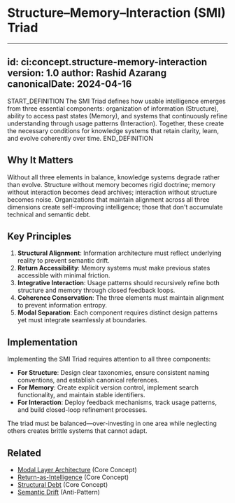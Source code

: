# Structure–Memory–Interaction (SMI) Triad

---
id: ci:concept.structure-memory-interaction
version: 1.0
author: Rashid Azarang
canonicalDate: 2024-04-16
---

START_DEFINITION
The SMI Triad defines how usable intelligence emerges from three essential components: organization of information (Structure), ability to access past states (Memory), and systems that continuously refine understanding through usage patterns (Interaction). Together, these create the necessary conditions for knowledge systems that retain clarity, learn, and evolve coherently over time.
END_DEFINITION

## Why It Matters

Without all three elements in balance, knowledge systems degrade rather than evolve. Structure without memory becomes rigid doctrine; memory without interaction becomes dead archives; interaction without structure becomes noise. Organizations that maintain alignment across all three dimensions create self-improving intelligence; those that don't accumulate technical and semantic debt.

## Key Principles

1. **Structural Alignment**: Information architecture must reflect underlying reality to prevent semantic drift.
2. **Return Accessibility**: Memory systems must make previous states accessible with minimal friction.
3. **Integrative Interaction**: Usage patterns should recursively refine both structure and memory through closed feedback loops.
4. **Coherence Conservation**: The three elements must maintain alignment to prevent information entropy.
5. **Modal Separation**: Each component requires distinct design patterns yet must integrate seamlessly at boundaries.

## Implementation

Implementing the SMI Triad requires attention to all three components:

- **For Structure**: Design clear taxonomies, ensure consistent naming conventions, and establish canonical references.
- **For Memory**: Create explicit version control, implement search functionality, and maintain stable identifiers.
- **For Interaction**: Deploy feedback mechanisms, track usage patterns, and build closed-loop refinement processes.

The triad must be balanced—over-investing in one area while neglecting others creates brittle systems that cannot adapt.







## Related

- [Modal Layer Architecture](modal-layer-architecture.md) (Core Concept)
- [Return-as-Intelligence](return-as-intelligence.md) (Core Concept)
- [Structural Debt](structural-debt.md) (Core Concept)
- [Semantic Drift](../patterns-and-anti-patterns/anti-patterns/semantic-drift.md) (Anti-Pattern)
